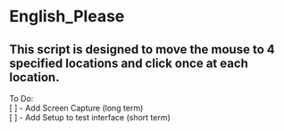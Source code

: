 # English_Please

## This script is designed to move the mouse to 4 specified locations and click once at each location.

To Do:  
[ ] - Add Screen Capture (long term)  
[ ] - Add Setup to test interface (short term)
